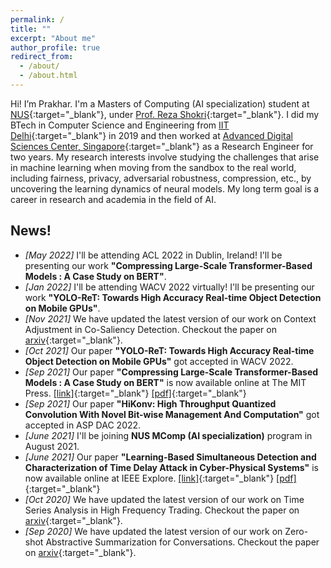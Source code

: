 ```yaml
---
permalink: /
title: ""
excerpt: "About me"
author_profile: true
redirect_from:
  - /about/
  - /about.html
---
```


Hi! I’m Prakhar. I'm a Masters of Computing (AI specialization) student at [NUS](https://www.comp.nus.edu.sg/){:target="_blank"}, under [Prof. Reza Shokri](https://www.comp.nus.edu.sg/~reza/){:target="_blank"}. I did my BTech in Computer Science and Engineering from [IIT Delhi](https://www.cse.iitd.ernet.in/){:target="_blank"} in 2019 and then worked at [Advanced Digital Sciences Center, Singapore](https://adsc.illinois.edu/){:target="_blank"} as a Research Engineer for two years. My research interests involve studying the challenges that arise in machine learning when moving from the sandbox to the real world, including fairness, privacy, adversarial robustness, compression, etc., by uncovering the learning dynamics of neural models. My long term goal is a career in research and academia in the field of AI.

News!
------
* _[May 2022]_ I'll be attending ACL 2022 in Dublin, Ireland! I'll be presenting our work **"Compressing Large-Scale Transformer-Based Models : A Case Study on BERT"**.
* _[Jan 2022]_ I'll be attending WACV 2022 virtually! I'll be presenting our work **"YOLO-ReT: Towards High Accuracy Real-time Object Detection on Mobile GPUs"**.
* _[Nov 2021]_ We have updated the latest version of our work on Context Adjustment in Co-Saliency Detection. Checkout the paper on [arxiv](https://arxiv.org/abs/2108.02093){:target="_blank"}.
* _[Oct 2021]_ Our paper **"YOLO-ReT: Towards High Accuracy Real-time Object Detection on Mobile GPUs"** got accepted in WACV 2022.
* _[Sep 2021]_ Our paper **"Compressing Large-Scale Transformer-Based Models : A Case Study on BERT"** is now available online at The MIT Press. [\[link\]](https://direct.mit.edu/tacl/article/doi/10.1162/tacl_a_00413/107387/Compressing-Large-Scale-Transformer-Based-Models-A){:target="_blank"} [\[pdf\]](http://prakharg24.github.io/files/bert_compression.pdf){:target="_blank"}
* _[Sep 2021]_ Our paper **"HiKonv: High Throughput Quantized Convolution With Novel Bit-wise Management And Computation"** got accepted in ASP DAC 2022.
* _[June 2021]_ I'll be joining **NUS MComp (AI specialization)** program in August 2021.
* _[June 2021]_ Our paper **"Learning-Based Simultaneous Detection and Characterization of Time Delay Attack in Cyber-Physical Systems"** is now available online at IEEE Explore. [\[link\]](https://ieeexplore.ieee.org/document/9352977){:target="_blank"} [\[pdf\]](http://prakharg24.github.io/files/learning_cps.pdf){:target="_blank"}
* _[Oct 2020]_ We have updated the latest version of our work on Time Series Analysis in High Frequency Trading. Checkout the paper on [arxiv](https://arxiv.org/abs/1809.01506){:target="_blank"}.
* _[Sep 2020]_ We have updated the latest version of our work on Zero-shot Abstractive Summarization for Conversations. Checkout the paper on [arxiv](https://arxiv.org/abs/1902.01615){:target="_blank"}.
